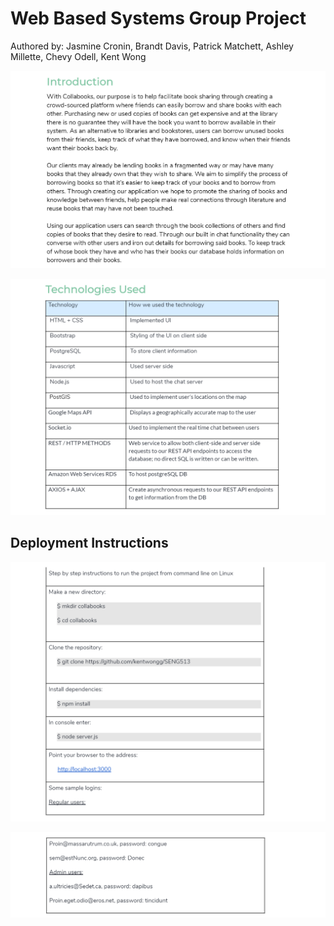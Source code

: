 # Web Based Systems Group Project

Authored by: Jasmine Cronin, Brandt Davis, Patrick Matchett, Ashley Millette, Chevy Odell, Kent Wong 

![cap](https://github.com/jasminecronin/collabooks/blob/master/cap1.png)

![cap](https://github.com/jasminecronin/collabooks/blob/master/cap4.png)

## Deployment Instructions

![cap](https://github.com/jasminecronin/collabooks/blob/master/cap2.png)

![cap](https://github.com/jasminecronin/collabooks/blob/master/cap3.png)
